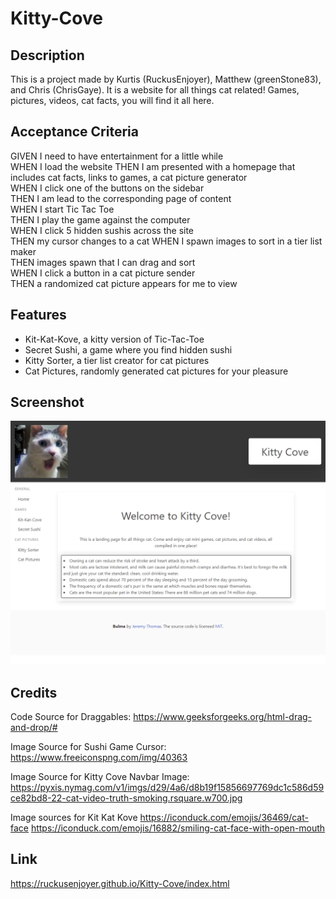 # Kitty-Cove

## Description
This is a project made by Kurtis (RuckusEnjoyer), Matthew (greenStone83), and Chris (ChrisGaye). It is a website for all things cat related! Games, pictures, videos, cat facts, you will find it all here.

## Acceptance Criteria
GIVEN I need to have entertainment for a little while   
WHEN I load the website 
THEN I am presented with a homepage that includes cat facts, links to games, a cat picture generator    
WHEN I click one of the buttons on the sidebar  
THEN I am lead to the corresponding page of content     
WHEN I start Tic Tac Toe        
THEN I play the game against the computer   
WHEN I click 5 hidden sushis across the site    
THEN my cursor changes to a cat 
WHEN I spawn images to sort in a tier list maker    
THEN images spawn that I can drag and sort  
WHEN I click a button in a cat picture sender   
THEN a randomized cat picture appears for me to view    

## Features
- Kit-Kat-Kove, a kitty version of Tic-Tac-Toe
- Secret Sushi, a game where you find hidden sushi
- Kitty Sorter, a tier list creator for cat pictures
- Cat Pictures, randomly generated cat pictures for your pleasure

## Screenshot

![Preview image of the application. A dark navbar at the top with a cat picture to the left, buttons to the left of the page, and 'Welcome to Kitty Cove!' in the center.](assets/pictures/127.0.0.1_5500_challenges_Kitty-Cove_index.html.png)
## Credits
Code Source for Draggables:
https://www.geeksforgeeks.org/html-drag-and-drop/#

Image Source for Sushi Game Cursor:
https://www.freeiconspng.com/img/40363

Image Source for Kitty Cove Navbar Image:
https://pyxis.nymag.com/v1/imgs/d29/4a6/d8b19f15856697769dc1c586d59ce82bd8-22-cat-video-truth-smoking.rsquare.w700.jpg

Image sources for Kit Kat Kove
https://iconduck.com/emojis/36469/cat-face
https://iconduck.com/emojis/16882/smiling-cat-face-with-open-mouth

## Link
https://ruckusenjoyer.github.io/Kitty-Cove/index.html